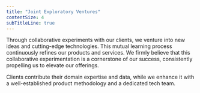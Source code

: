 ```yaml
---
title: "Joint Exploratory Ventures"
contentSize: 4
subTitleLine: true
---
```


Through collaborative experiments with our clients, we venture into new ideas and 
cutting-edge technologies. This mutual learning process continuously refines our products 
and services. We firmly believe that this collaborative experimentation is a cornerstone 
of our success, consistently propelling us to elevate our offerings.


Clients contribute their domain expertise and data, while we enhance it with a 
well-established product methodology and a dedicated tech team.


